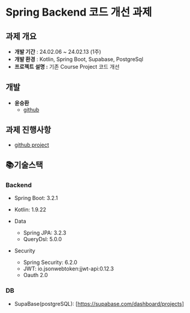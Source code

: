 # <strong>Spring Backend 코드 개선 과제</strong>


## 과제 개요


- **개발 기간** : 24.02.06 ~ 24.02.13 (1주)
- **개발 환경** : Kotlin, Spring Boot, Supabase, PostgreSql
- **프로젝트 설명 :** 기존 Course Project 코드 개선


## 개발

- <strong>윤승환</strong>
    - [github](https://github.com/lovelyunsh)

## 과제 진행사항
- [github project](https://github.com/users/lovelyunsh/projects/2)


## **📚기술스택**

### **Backend**

- Spring Boot: 3.2.1
- Kotlin: 1.9.22

- Data
    - Spring JPA: 3.2.3
    - QueryDsl: 5.0.0

- Security
    - Spring Security: 6.2.0
    - JWT: io.jsonwebtoken:jjwt-api:0.12.3
    - Oauth 2.0

### **DB**

- SupaBase(postgreSQL): [https://supabase.com/dashboard/projects]
